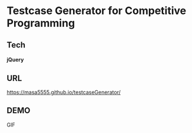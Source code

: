 # Testcase Generator for Competitive Programming
## Tech

#### jQuery

## URL

https://masa5555.github.io/testcaseGenerator/

## DEMO
GIF
